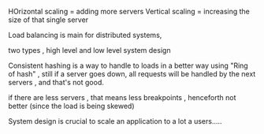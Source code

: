 HOrizontal scaling = adding more servers
Vertical scaling = increasing the size of that single server

Load balancing is main for distributed systems, 


two types , high level and low level system design 


Consistent hashing is a way to handle to loads in a better way using "Ring of hash" , still if a server goes down, all requests will be handled by the next servers , and that's not good.

if there are less servers , that means less breakpoints , henceforth not better (since the load is being skewed)

System design is crucial to scale an application to a lot a users.....